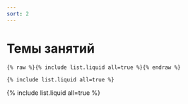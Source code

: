 ```yaml
---
sort: 2
---
```


# Темы занятий

```
{% raw %}{% include list.liquid all=true %}{% endraw %}

{% include list.liquid all=true %}
```

{% include list.liquid all=true %}
